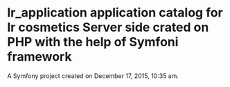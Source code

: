 lr_application
application catalog for lr cosmetics
Server side crated on PHP with the help of Symfoni framework      
==============

A Symfony project created on December 17, 2015, 10:35 am.
